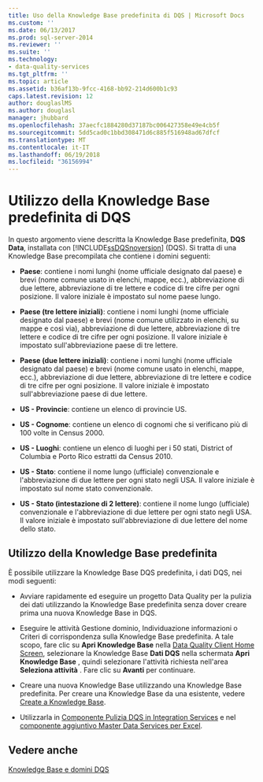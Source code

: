 ```yaml
---
title: Uso della Knowledge Base predefinita di DQS | Microsoft Docs
ms.custom: ''
ms.date: 06/13/2017
ms.prod: sql-server-2014
ms.reviewer: ''
ms.suite: ''
ms.technology:
- data-quality-services
ms.tgt_pltfrm: ''
ms.topic: article
ms.assetid: b36af13b-9fcc-4168-bb92-214d600b1c93
caps.latest.revision: 12
author: douglaslMS
ms.author: douglasl
manager: jhubbard
ms.openlocfilehash: 37aecfc1884280d37187bc006427358e49e4cb5f
ms.sourcegitcommit: 5dd5cad0c1bbd308471d6c885f516948ad67dfcf
ms.translationtype: MT
ms.contentlocale: it-IT
ms.lasthandoff: 06/19/2018
ms.locfileid: "36156994"
---
```

# <a name="using-the-dqs-default-knowledge-base"></a>Utilizzo della Knowledge Base predefinita di DQS
  In questo argomento viene descritta la Knowledge Base predefinita, **DQS Data**, installata con [!INCLUDE[ssDQSnoversion](../includes/ssdqsnoversion-md.md)] (DQS). Si tratta di una Knowledge Base precompilata che contiene i domini seguenti:  
  
-   **Paese**: contiene i nomi lunghi (nome ufficiale designato dal paese) e brevi (nome comune usato in elenchi, mappe, ecc.), abbreviazione di due lettere, abbreviazione di tre lettere e codice di tre cifre per ogni posizione.  Il valore iniziale è impostato sul nome paese lungo.  
  
-   **Paese (tre lettere iniziali)**: contiene i nomi lunghi (nome ufficiale designato dal paese) e brevi (nome comune utilizzato in elenchi, su mappe e così via), abbreviazione di due lettere, abbreviazione di tre lettere e codice di tre cifre per ogni posizione.  Il valore iniziale è impostato sull'abbreviazione paese di tre lettere.  
  
-   **Paese (due lettere iniziali)**: contiene i nomi lunghi (nome ufficiale designato dal paese) e brevi (nome comune usato in elenchi, mappe, ecc.), abbreviazione di due lettere, abbreviazione di tre lettere e codice di tre cifre per ogni posizione.  Il valore iniziale è impostato sull'abbreviazione paese di due lettere.  
  
-   **US - Provincie**: contiene un elenco di provincie US.  
  
-   **US - Cognome**: contiene un elenco di cognomi che si verificano più di 100 volte in Census 2000.  
  
-   **US - Luoghi**: contiene un elenco di luoghi per i 50 stati, District of Columbia e Porto Rico estratti da Census 2010.  
  
-   **US - Stato**: contiene il nome lungo (ufficiale) convenzionale e l'abbreviazione di due lettere per ogni stato negli USA. Il valore iniziale è impostato sul nome stato convenzionale.  
  
-   **US - Stato (intestazione di 2 lettere)**: contiene il nome lungo (ufficiale) convenzionale e l'abbreviazione di due lettere per ogni stato negli USA. Il valore iniziale è impostato sull'abbreviazione di due lettere del nome dello stato.  
  
## <a name="using-the-default-knowledge-base"></a>Utilizzo della Knowledge Base predefinita  
 È possibile utilizzare la Knowledge Base DQS predefinita, i dati DQS, nei modi seguenti:  
  
-   Avviare rapidamente ed eseguire un progetto Data Quality per la pulizia dei dati utilizzando la Knowledge Base predefinita senza dover creare prima una nuova Knowledge Base in DQS.  
  
-   Eseguire le attività Gestione dominio, Individuazione informazioni o Criteri di corrispondenza sulla Knowledge Base predefinita. A tale scopo, fare clic su **Apri Knowledge Base** nella [Data Quality Client Home Screen](../../2014/data-quality-services/data-quality-client-home-screen.md), selezionare la Knowledge Base **Dati DQS** nella schermata **Apri Knowledge Base** , quindi selezionare l'attività richiesta nell'area **Seleziona attività** . Fare clic su **Avanti** per continuare.  
  
-   Creare una nuova Knowledge Base utilizzando una Knowledge Base predefinita. Per creare una Knowledge Base da una esistente, vedere [Create a Knowledge Base](../../2014/data-quality-services/create-a-knowledge-base.md).  
  
-   Utilizzarla in [Componente Pulizia DQS in Integration Services](http://go.microsoft.com/fwlink/?LinkId=238830) e nel [componente aggiuntivo Master Data Services per Excel](../master-data-services/microsoft-excel-add-in/data-quality-matching-in-the-mds-add-in-for-excel.md).  
  
## <a name="see-also"></a>Vedere anche  
 [Knowledge Base e domini DQS](../../2014/data-quality-services/dqs-knowledge-bases-and-domains.md)  
  
  